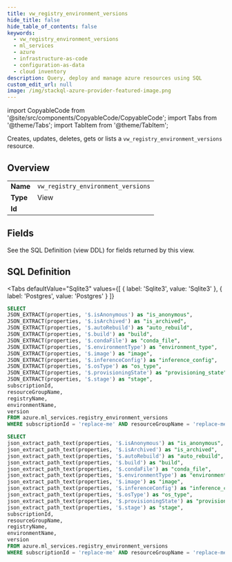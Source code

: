 ```yaml
--- 
title: vw_registry_environment_versions
hide_title: false
hide_table_of_contents: false
keywords:
  - vw_registry_environment_versions
  - ml_services
  - azure
  - infrastructure-as-code
  - configuration-as-data
  - cloud inventory
description: Query, deploy and manage azure resources using SQL
custom_edit_url: null
image: /img/stackql-azure-provider-featured-image.png
---
```


import CopyableCode from '@site/src/components/CopyableCode/CopyableCode';
import Tabs from '@theme/Tabs';
import TabItem from '@theme/TabItem';

Creates, updates, deletes, gets or lists a <code>vw_registry_environment_versions</code> resource.

## Overview
<table><tbody>
<tr><td><b>Name</b></td><td><code>vw_registry_environment_versions</code></td></tr>
<tr><td><b>Type</b></td><td>View</td></tr>
<tr><td><b>Id</b></td><td><CopyableCode code="azure.ml_services.vw_registry_environment_versions" /></td></tr>
</tbody></table>

## Fields

See the SQL Definition (view DDL) for fields returned by this view.

## SQL Definition

<Tabs
defaultValue="Sqlite3"
values={[
{ label: 'Sqlite3', value: 'Sqlite3' },
{ label: 'Postgres', value: 'Postgres' }
]}
>
<TabItem value="Sqlite3">

```sql
SELECT
JSON_EXTRACT(properties, '$.isAnonymous') as "is_anonymous",
JSON_EXTRACT(properties, '$.isArchived') as "is_archived",
JSON_EXTRACT(properties, '$.autoRebuild') as "auto_rebuild",
JSON_EXTRACT(properties, '$.build') as "build",
JSON_EXTRACT(properties, '$.condaFile') as "conda_file",
JSON_EXTRACT(properties, '$.environmentType') as "environment_type",
JSON_EXTRACT(properties, '$.image') as "image",
JSON_EXTRACT(properties, '$.inferenceConfig') as "inference_config",
JSON_EXTRACT(properties, '$.osType') as "os_type",
JSON_EXTRACT(properties, '$.provisioningState') as "provisioning_state",
JSON_EXTRACT(properties, '$.stage') as "stage",
subscriptionId,
resourceGroupName,
registryName,
environmentName,
version
FROM azure.ml_services.registry_environment_versions
WHERE subscriptionId = 'replace-me' AND resourceGroupName = 'replace-me' AND registryName = 'replace-me' AND environmentName = 'replace-me';
```

</TabItem>
<TabItem value="Postgres">

```sql
SELECT
json_extract_path_text(properties, '$.isAnonymous') as "is_anonymous",
json_extract_path_text(properties, '$.isArchived') as "is_archived",
json_extract_path_text(properties, '$.autoRebuild') as "auto_rebuild",
json_extract_path_text(properties, '$.build') as "build",
json_extract_path_text(properties, '$.condaFile') as "conda_file",
json_extract_path_text(properties, '$.environmentType') as "environment_type",
json_extract_path_text(properties, '$.image') as "image",
json_extract_path_text(properties, '$.inferenceConfig') as "inference_config",
json_extract_path_text(properties, '$.osType') as "os_type",
json_extract_path_text(properties, '$.provisioningState') as "provisioning_state",
json_extract_path_text(properties, '$.stage') as "stage",
subscriptionId,
resourceGroupName,
registryName,
environmentName,
version
FROM azure.ml_services.registry_environment_versions
WHERE subscriptionId = 'replace-me' AND resourceGroupName = 'replace-me' AND registryName = 'replace-me' AND environmentName = 'replace-me';
```

</TabItem>
</Tabs>
